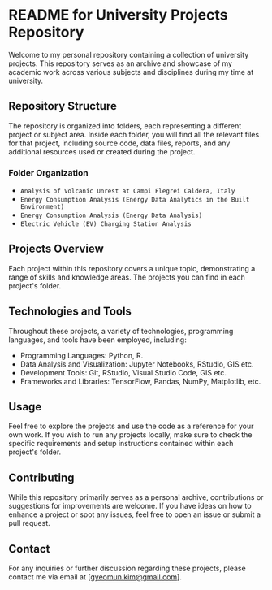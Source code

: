 # README for University Projects Repository

Welcome to my personal repository containing a collection of university projects. This repository serves as an archive and showcase of my academic work across various subjects and disciplines during my time at university.

## Repository Structure

The repository is organized into folders, each representing a different project or subject area. Inside each folder, you will find all the relevant files for that project, including source code, data files, reports, and any additional resources used or created during the project.

### Folder Organization

- `Analysis of Volcanic Unrest at Campi Flegrei Caldera, Italy`
- `Energy Consumption Analysis (Energy Data Analytics in the Built Environment)`
- `Energy Consumption Analysis (Energy Data Analysis)` 
- `Electric Vehicle (EV) Charging Station Analysis`

## Projects Overview

Each project within this repository covers a unique topic, demonstrating a range of skills and knowledge areas. The projects you can find in each project's folder.


## Technologies and Tools

Throughout these projects, a variety of technologies, programming languages, and tools have been employed, including:

- Programming Languages: Python, R.
- Data Analysis and Visualization: Jupyter Notebooks, RStudio, GIS etc.
- Development Tools: Git, RStudio, Visual Studio Code, GIS etc.
- Frameworks and Libraries: TensorFlow, Pandas, NumPy, Matplotlib, etc.

## Usage

Feel free to explore the projects and use the code as a reference for your own work. If you wish to run any projects locally, make sure to check the specific requirements and setup instructions contained within each project's folder.

## Contributing

While this repository primarily serves as a personal archive, contributions or suggestions for improvements are welcome. If you have ideas on how to enhance a project or spot any issues, feel free to open an issue or submit a pull request.

## Contact

For any inquiries or further discussion regarding these projects, please contact me via email at 
[gyeomun.kim@gmail.com].

